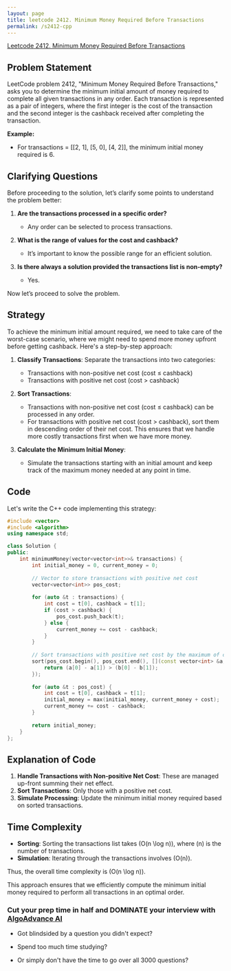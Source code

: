 ```yaml
---
layout: page
title: leetcode 2412. Minimum Money Required Before Transactions
permalink: /s2412-cpp
---
```

[Leetcode 2412. Minimum Money Required Before Transactions](https://algoadvance.github.io/algoadvance/l2412)
## Problem Statement

LeetCode problem 2412, "Minimum Money Required Before Transactions," asks you to determine the minimum initial amount of money required to complete all given transactions in any order. Each transaction is represented as a pair of integers, where the first integer is the cost of the transaction and the second integer is the cashback received after completing the transaction.

**Example:**
- For transactions = [[2, 1], [5, 0], [4, 2]], the minimum initial money required is 6.

## Clarifying Questions

Before proceeding to the solution, let’s clarify some points to understand the problem better:

1. **Are the transactions processed in a specific order?**
   - Any order can be selected to process transactions.
   
2. **What is the range of values for the cost and cashback?**
   - It’s important to know the possible range for an efficient solution.

3. **Is there always a solution provided the transactions list is non-empty?**
   - Yes.

Now let’s proceed to solve the problem.

## Strategy

To achieve the minimum initial amount required, we need to take care of the worst-case scenario, where we might need to spend more money upfront before getting cashback. Here's a step-by-step approach:

1. **Classify Transactions**: Separate the transactions into two categories:
   - Transactions with non-positive net cost (cost ≤ cashback)
   - Transactions with positive net cost (cost > cashback)

2. **Sort Transactions**:
   - Transactions with non-positive net cost (cost ≤ cashback) can be processed in any order.
   - For transactions with positive net cost (cost > cashback), sort them in descending order of their net cost. This ensures that we handle more costly transactions first when we have more money.

3. **Calculate the Minimum Initial Money**:
   - Simulate the transactions starting with an initial amount and keep track of the maximum money needed at any point in time.

## Code

Let's write the C++ code implementing this strategy:

```cpp
#include <vector>
#include <algorithm>
using namespace std;

class Solution {
public:
    int minimumMoney(vector<vector<int>>& transactions) {
        int initial_money = 0, current_money = 0;
        
        // Vector to store transactions with positive net cost
        vector<vector<int>> pos_cost;
        
        for (auto &t : transactions) {
            int cost = t[0], cashback = t[1];
            if (cost > cashback) {
                pos_cost.push_back(t);
            } else {
                current_money += cost - cashback;
            }
        }
        
        // Sort transactions with positive net cost by the maximum of cost
        sort(pos_cost.begin(), pos_cost.end(), [](const vector<int> &a, const vector<int> &b) {
            return (a[0] - a[1]) > (b[0] - b[1]);
        });
        
        for (auto &t : pos_cost) {
            int cost = t[0], cashback = t[1];
            initial_money = max(initial_money, current_money + cost);
            current_money += cost - cashback;
        }
        
        return initial_money;
    }
};
```

## Explanation of Code

1. **Handle Transactions with Non-positive Net Cost**: These are managed up-front summing their net effect.
2. **Sort Transactions**: Only those with a positive net cost.
3. **Simulate Processing**: Update the minimum initial money required based on sorted transactions.

## Time Complexity

- **Sorting**: Sorting the transactions list takes \(O(n \log n)\), where \(n\) is the number of transactions.
- **Simulation**: Iterating through the transactions involves \(O(n)\).

Thus, the overall time complexity is \(O(n \log n)\). 

This approach ensures that we efficiently compute the minimum initial money required to perform all transactions in an optimal order.


### Cut your prep time in half and DOMINATE your interview with [AlgoAdvance AI](https://algoAdvance.com)

- Got blindsided by a question you didn't expect?

- Spend too much time studying?

- Or simply don't have the time to go over all 3000 questions?

